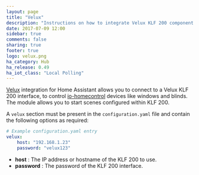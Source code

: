 ```yaml
---
layout: page
title: "Velux"
description: "Instructions on how to integrate Velux KLF 200 component with Home Assistant."
date: 2017-07-09 12:00
sidebar: true
comments: false
sharing: true
footer: true
logo: velux.png
ha_category: Hub
ha_release: 0.49
ha_iot_class: "Local Polling"
---
```


[Velux](http://www.velux.com) integration for Home Assistant allows you to connect to a Velux KLF 200 interface, to control [io-homecontrol](http://www.io-homecontrol.com)  devices like windows and blinds. The module allows you to start scenes configured within KLF 200. 

A `velux` section must be present in the `configuration.yaml` file and contain the following options as required:

```yaml
# Example configuration.yaml entry
velux:
    host: "192.168.1.23"
    password: "velux123"
```


- **host** : The IP address or hostname of the KLF 200 to use.
- **password** : The password of the KLF 200 interface. 
